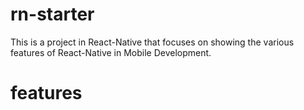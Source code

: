 ﻿# rn-starter
This is a project in React-Native that focuses on showing the various features of React-Native in Mobile Development. 
# features
